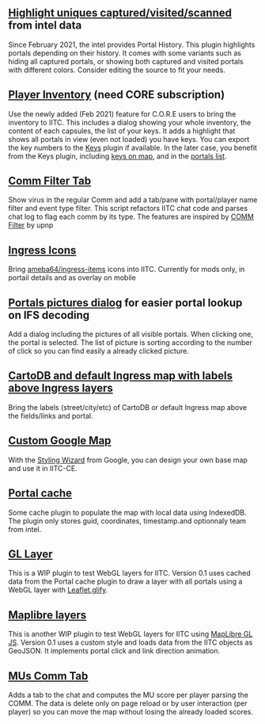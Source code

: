 ## [Highlight uniques captured/visited/scanned][highlight-intel-uniques] from intel data

Since February 2021, the intel provides Portal History. This plugin highlights portals depending on their history. It comes with some variants such as hiding all captured portals, or showing both captured and visited portals with different colors. Consider editing the source to fit your needs.

## [Player Inventory][player-inventory] (need CORE subscription)

Use the newly added (Feb 2021) feature for C.O.R.E users to bring the inventory to IITC.
This includes a dialog showing your whole inventory, the content of each capsules, the list of your keys.
It adds a highlight that shows all portals in view (even not loaded) you have keys.
You can export the key numbers to the [Keys](https://iitc.app/download_desktop.html#keys_bqy_xelio_release) plugin if available. In the later case, you benefit from the Keys plugin, including [keys on map](https://iitc.app/download_desktop.html#keys-on-map_bqy_xelio_release), and in the [portals list](https://iitc.app/download_desktop.html#portals-list_bqy_teo96_release).

## [Comm Filter Tab][comm-filter-tab]
Show virus in the regular Comm and add a tab/pane with portal/player name filter and event type filter. This script refactors IITC chat code and parses chat log to flag each comm by its type. The features are inspired by [COMM Filter](https://github.com/udnp/iitc-plugins) by upnp

## [Ingress Icons][ingress-icons]
Bring [ameba64/ingress-items](https://github.com/ameba64/ingress-items) icons into IITC. Currently for mods only, in portail details and as overlay on mobile

## [Portals pictures dialog][portals-pictures] for easier portal lookup on IFS decoding
Add a dialog including the pictures of all visible portals. When clicking one, the portal is selected. The list of picture is sorting according to the number of click so you can find easily a already clicked picture.

## [CartoDB and default Ingress map with labels above Ingress layers][labels_layer]
Bring the labels (street/city/etc) of CartoDB or default Ingress map above the fields/links and portal.

## [Custom Google Map][basemap-google-custom]
With the [Styling Wizard](https://mapstyle.withgoogle.com) from Google, you can design your own base map and use it in IITC-CE.

## [Portal cache][cache-portals]
Some cache plugin to populate the map with local data using IndexedDB.
The plugin only stores guid, coordinates, timestamp.and optionnaly team from intel.

## [GL Layer][glify-layer]
This is a WIP plugin to test WebGL layers for IITC.
Version 0.1 uses cached data from the Portal cache plugin to draw a layer with all portals using a WebGL layer with [Leaflet.glify](https://github.com/robertleeplummerjr/Leaflet.glify).

## [Maplibre layers][maplibre-layers]
This is another WIP plugin to test WebGL layers for IITC using [MapLibre GL JS](https://github.com/maplibre/maplibre-gl-js).
Version 0.1 uses a custom style and loads data from the IITC objects as GeoJSON. It implements portal click and link direction animation.


## [MUs Comm Tab][muTab]
Adds a tab to the chat and computes the MU score per player parsing the COMM. The data is delete only on page reload or by user interaction (per player) so you can move the map without losing the already loaded scores.

[basemap-google-custom]: https://le-jeu.github.io/iitc-plugins/basemap-google-custom.user.js
[cache-portals]: https://le-jeu.github.io/iitc-plugins/cache-portals.user.js
[comm-filter-tab]: https://le-jeu.github.io/iitc-plugins/comm-filter-tab.user.js
[glify-layer]: https://le-jeu.github.io/iitc-plugins/glify-layer.user.js
[highlight-intel-uniques]: https://le-jeu.github.io/iitc-plugins/highlight-intel-uniques.user.js
[ingress-icons]: https://le-jeu.github.io/iitc-plugins/ingress-icons.user.js
[labels_layer]: https://le-jeu.github.io/iitc-plugins/labels_layer.user.js
[maplibre-layers]: https://le-jeu.github.io/iitc-plugins/maplibre-layers.user.js
[muTab]: https://le-jeu.github.io/iitc-plugins/muTab.user.js
[player-inventory]: https://le-jeu.github.io/iitc-plugins/player-inventory.user.js
[portals-pictures]: https://le-jeu.github.io/iitc-plugins/portals-pictures.user.js